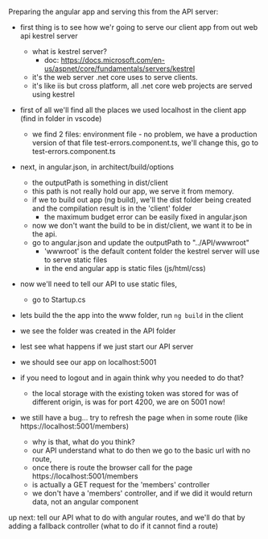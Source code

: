 Preparing the angular app and serving this from the API server:
* first thing is to see how we'r going to serve our client app from out web api kestrel server
    * what is kestrel server? 
        * doc: https://docs.microsoft.com/en-us/aspnet/core/fundamentals/servers/kestrel
    * it's the web server .net core uses to serve clients.
    * it's like iis but cross platform, all .net core web projects are served using kestrel

* first of all we'll find all the places we used localhost in the client app (find in folder in vscode)
    * we find 2 files:
        environment file - no problem, we have a production version of that file
        test-errors.component.ts, we'll change this, go to test-errors.component.ts

* next, in angular.json, in architect/build/options
    * the outputPath is something in dist/client
    * this path is not really hold our app, we serve it from memory.
    * if we to build out app (ng build), we'll the dist folder being created and the compilation result is in the 'client' folder 
        * the maximum budget error can be easily fixed in angular.json
    * now we don't want the build to be in dist/client, we want it to be in the api.
    * go to angular.json and update the outputPath to "../API/wwwroot"
        * 'wwwroot' is the default content folder the kestrel server will use to serve static files
        * in the end angular app is static files (js/html/css)

* now we'll need to tell our API to use static files,
    * go to Startup.cs

* lets build the the app into the www folder, run `ng build` in the client
* we see the folder was created in the API folder

* lest see what happens if we just start our API server
* we should see our app on localhost:5001
* if you need to logout and in again think why you needed to do that?
    * the local storage with the existing token was stored for was of different origin, is was for port 4200, we are on 5001 now!

* we still have a bug... try to refresh the page when in some route (like https://localhost:5001/members)
    * why is that, what do you think? 
    * our API understand what to do then we go to the basic url with no route,
    * once there is route the browser call for the page  https://localhost:5001/members
    * is actually a GET request for the 'members' controller 
    * we don't have a 'members' controller, and if we did it would return data, not an angular component

up next: tell our API what to do with angular routes, and we'll do that by adding a fallback controller (what to do if it cannot find a route)


